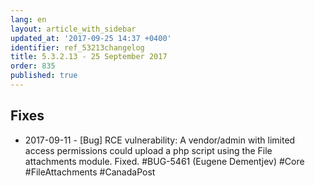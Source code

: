 ```yaml
---
lang: en
layout: article_with_sidebar
updated_at: '2017-09-25 14:37 +0400'
identifier: ref_53213changelog
title: 5.3.2.13 - 25 September 2017
order: 835
published: true
---
```

## Fixes

* 2017-09-11 - [Bug] RCE vulnerability: A vendor/admin with limited access permissions could upload a php script using the File attachments module. Fixed. #BUG-5461 (Eugene Dementjev) #Core #FileAttachments #CanadaPost
